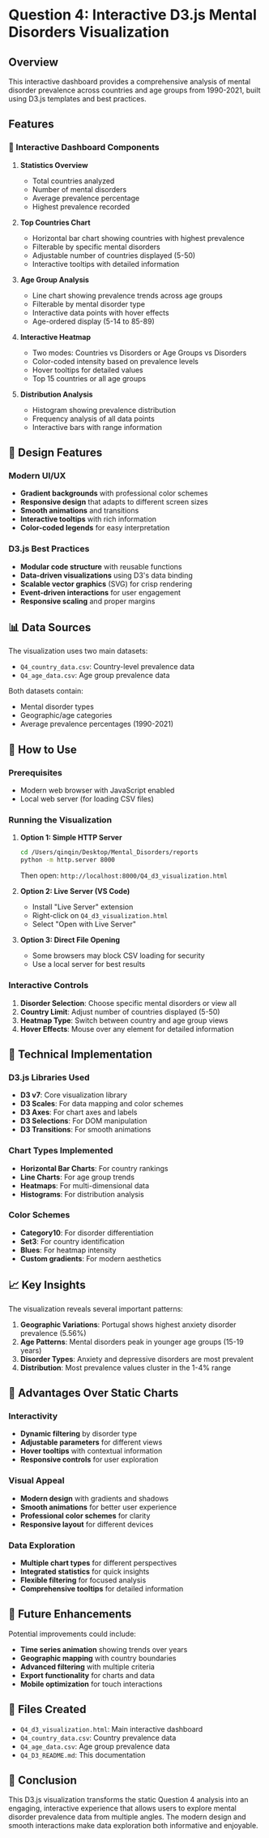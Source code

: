 # Question 4: Interactive D3.js Mental Disorders Visualization

## Overview
This interactive dashboard provides a comprehensive analysis of mental disorder prevalence across countries and age groups from 1990-2021, built using D3.js templates and best practices.

## Features

### 🎯 Interactive Dashboard Components

1. **Statistics Overview**
   - Total countries analyzed
   - Number of mental disorders
   - Average prevalence percentage
   - Highest prevalence recorded

2. **Top Countries Chart**
   - Horizontal bar chart showing countries with highest prevalence
   - Filterable by specific mental disorders
   - Adjustable number of countries displayed (5-50)
   - Interactive tooltips with detailed information

3. **Age Group Analysis**
   - Line chart showing prevalence trends across age groups
   - Filterable by mental disorder type
   - Interactive data points with hover effects
   - Age-ordered display (5-14 to 85-89)

4. **Interactive Heatmap**
   - Two modes: Countries vs Disorders or Age Groups vs Disorders
   - Color-coded intensity based on prevalence levels
   - Hover tooltips for detailed values
   - Top 15 countries or all age groups

5. **Distribution Analysis**
   - Histogram showing prevalence distribution
   - Frequency analysis of all data points
   - Interactive bars with range information

## 🎨 Design Features

### Modern UI/UX
- **Gradient backgrounds** with professional color schemes
- **Responsive design** that adapts to different screen sizes
- **Smooth animations** and transitions
- **Interactive tooltips** with rich information
- **Color-coded legends** for easy interpretation

### D3.js Best Practices
- **Modular code structure** with reusable functions
- **Data-driven visualizations** using D3's data binding
- **Scalable vector graphics** (SVG) for crisp rendering
- **Event-driven interactions** for user engagement
- **Responsive scaling** and proper margins

## 📊 Data Sources

The visualization uses two main datasets:
- `Q4_country_data.csv`: Country-level prevalence data
- `Q4_age_data.csv`: Age group prevalence data

Both datasets contain:
- Mental disorder types
- Geographic/age categories
- Average prevalence percentages (1990-2021)

## 🚀 How to Use

### Prerequisites
- Modern web browser with JavaScript enabled
- Local web server (for loading CSV files)

### Running the Visualization

1. **Option 1: Simple HTTP Server**
   ```bash
   cd /Users/qinqin/Desktop/Mental_Disorders/reports
   python -m http.server 8000
   ```
   Then open: `http://localhost:8000/Q4_d3_visualization.html`

2. **Option 2: Live Server (VS Code)**
   - Install "Live Server" extension
   - Right-click on `Q4_d3_visualization.html`
   - Select "Open with Live Server"

3. **Option 3: Direct File Opening**
   - Some browsers may block CSV loading for security
   - Use a local server for best results

### Interactive Controls

1. **Disorder Selection**: Choose specific mental disorders or view all
2. **Country Limit**: Adjust number of countries displayed (5-50)
3. **Heatmap Type**: Switch between country and age group views
4. **Hover Effects**: Mouse over any element for detailed information

## 🔧 Technical Implementation

### D3.js Libraries Used
- **D3 v7**: Core visualization library
- **D3 Scales**: For data mapping and color schemes
- **D3 Axes**: For chart axes and labels
- **D3 Selections**: For DOM manipulation
- **D3 Transitions**: For smooth animations

### Chart Types Implemented
- **Horizontal Bar Charts**: For country rankings
- **Line Charts**: For age group trends
- **Heatmaps**: For multi-dimensional data
- **Histograms**: For distribution analysis

### Color Schemes
- **Category10**: For disorder differentiation
- **Set3**: For country identification
- **Blues**: For heatmap intensity
- **Custom gradients**: For modern aesthetics

## 📈 Key Insights

The visualization reveals several important patterns:

1. **Geographic Variations**: Portugal shows highest anxiety disorder prevalence (5.56%)
2. **Age Patterns**: Mental disorders peak in younger age groups (15-19 years)
3. **Disorder Types**: Anxiety and depressive disorders are most prevalent
4. **Distribution**: Most prevalence values cluster in the 1-4% range

## 🎯 Advantages Over Static Charts

### Interactivity
- **Dynamic filtering** by disorder type
- **Adjustable parameters** for different views
- **Hover tooltips** with contextual information
- **Responsive controls** for user exploration

### Visual Appeal
- **Modern design** with gradients and shadows
- **Smooth animations** for better user experience
- **Professional color schemes** for clarity
- **Responsive layout** for different devices

### Data Exploration
- **Multiple chart types** for different perspectives
- **Integrated statistics** for quick insights
- **Flexible filtering** for focused analysis
- **Comprehensive tooltips** for detailed information

## 🔮 Future Enhancements

Potential improvements could include:
- **Time series animation** showing trends over years
- **Geographic mapping** with country boundaries
- **Advanced filtering** with multiple criteria
- **Export functionality** for charts and data
- **Mobile optimization** for touch interactions

## 📝 Files Created

- `Q4_d3_visualization.html`: Main interactive dashboard
- `Q4_country_data.csv`: Country prevalence data
- `Q4_age_data.csv`: Age group prevalence data
- `Q4_D3_README.md`: This documentation

## 🎉 Conclusion

This D3.js visualization transforms the static Question 4 analysis into an engaging, interactive experience that allows users to explore mental disorder prevalence data from multiple angles. The modern design and smooth interactions make data exploration both informative and enjoyable.
